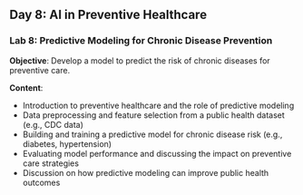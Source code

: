 ## Day 8: AI in Preventive Healthcare

### Lab 8: Predictive Modeling for Chronic Disease Prevention
**Objective**: Develop a model to predict the risk of chronic diseases for preventive care.

**Content**:
- Introduction to preventive healthcare and the role of predictive modeling
- Data preprocessing and feature selection from a public health dataset (e.g., CDC data)
- Building and training a predictive model for chronic disease risk (e.g., diabetes, hypertension)
- Evaluating model performance and discussing the impact on preventive care strategies
- Discussion on how predictive modeling can improve public health outcomes
